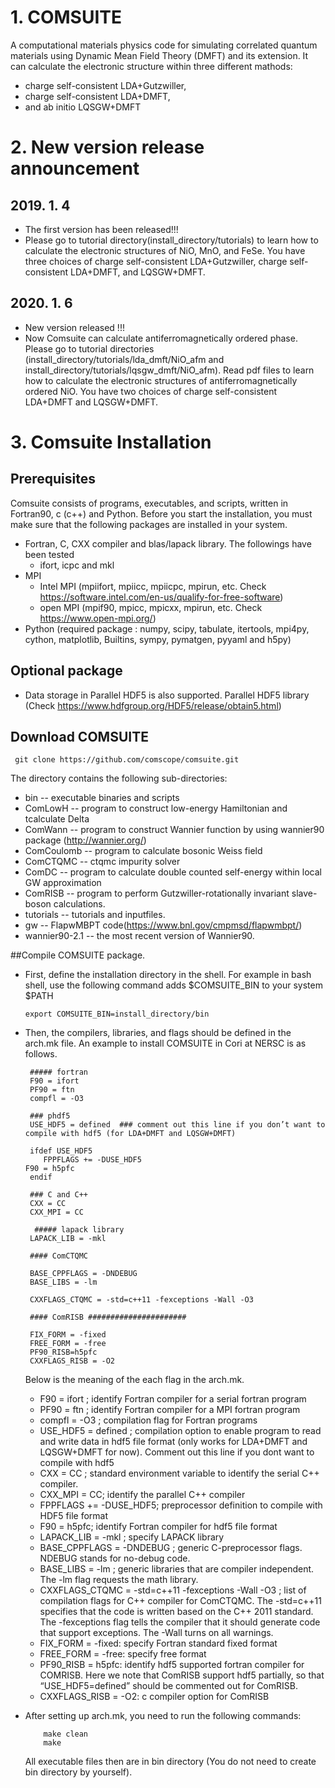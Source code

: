 <!--use editor https://pandao.github.io/editor.md/en.html -->
# 1. COMSUITE 

A computational materials physics code for simulating correlated quantum materials using Dynamic Mean Field Theory (DMFT) and its extension. It can calculate the electronic structure within three different mathods:

  - charge self-consistent LDA+Gutzwiller,
  - charge self-consistent LDA+DMFT,
  - and ab initio LQSGW+DMFT
  
# 2. New version release announcement
## 2019. 1. 4
   - The first version has been released!!!
   - Please go to tutorial directory(install_directory/tutorials) to learn how to calculate the electronic structures of NiO, MnO, and FeSe. You have three choices of charge self-consistent LDA+Gutzwiller, charge self-consistent LDA+DMFT, and LQSGW+DMFT.
   
## 2020. 1. 6
   - New version released !!!
   - Now Comsuite can calculate antiferromagnetically ordered phase. Please go to tutorial directories (install_directory/tutorials/lda_dmft/NiO_afm and install_directory/tutorials/lqsgw_dmft/NiO_afm). Read pdf files to learn how to calculate the electronic structures of antiferromagnetically ordered NiO.  You have two choices of charge self-consistent LDA+DMFT and LQSGW+DMFT.

# 3. Comsuite Installation

## Prerequisites
Comsuite consists of programs, executables, and scripts, written in Fortran90, c (c++) and Python. Before you start the installation, you must make sure that the following packages are installed in your system.
  - Fortran, C, CXX compiler and blas/lapack library. The followings have been tested
    - ifort, icpc and mkl
  - MPI
    - Intel MPI (mpiifort, mpiicc, mpiicpc, mpirun, etc. Check https://software.intel.com/en-us/qualify-for-free-software)
    - open MPI (mpif90, mpicc, mpicxx, mpirun, etc. Check https://www.open-mpi.org/)
  - Python (required package : numpy, scipy, tabulate, itertools, mpi4py, cython, matplotlib, Builtins, sympy, pymatgen, pyyaml and h5py)
  
## Optional package
  - Data storage in Parallel HDF5 is also supported. Parallel HDF5 library (Check https://www.hdfgroup.org/HDF5/release/obtain5.html)

## Download COMSUITE

     git clone https://github.com/comscope/comsuite.git
    
The directory contains the following sub-directories:
-  bin -- executable binaries and scripts
- ComLowH -- program to construct low-energy Hamiltonian and tcalculate Delta
- ComWann -- program to construct Wannier function by using wannier90 package (http://wannier.org/)
- ComCoulomb -- program to calculate bosonic Weiss field
- ComCTQMC -- ctqmc impurity solver
- ComDC -- program to calculate double counted self-energy within local GW approximation
- ComRISB -- program to perform Gutzwiller-rotationally invariant slave-boson calculations.
- tutorials -- tutorials and inputfiles.
- gw -- FlapwMBPT code(https://www.bnl.gov/cmpmsd/flapwmbpt/)
- wannier90-2.1 -- the most recent version of Wannier90.

##Compile COMSUITE package.
- First, define the installation directory in the shell. For example in bash shell, use the following command adds $COMSUITE_BIN to your system $PATH

      export COMSUITE_BIN=install_directory/bin
- Then, the compilers, libraries, and flags should be defined in the arch.mk file. An example to install COMSUITE in Cori at NERSC is as follows.

       ##### fortran
       F90 = ifort
       PF90 = ftn
       compfl = -O3

       ### phdf5
       USE_HDF5 = defined  ### comment out this line if you don’t want to compile with hdf5 (for LDA+DMFT and LQSGW+DMFT)

       ifdef USE_HDF5
          FPPFLAGS += -DUSE_HDF5
	  F90 = h5pfc
       endif

       ### C and C++
       CXX = CC
       CXX_MPI = CC
	   
	    ##### lapack library
       LAPACK_LIB = -mkl

       #### ComCTQMC

       BASE_CPPFLAGS = -DNDEBUG
       BASE_LIBS = -lm

       CXXFLAGS_CTQMC = -std=c++11 -fexceptions -Wall -O3

       #### ComRISB ######################

       FIX_FORM = -fixed
       FREE_FORM = -free
       PF90_RISB=h5pfc
       CXXFLAGS_RISB = -O2
	 Below is the meaning of the each flag in the arch.mk.
  - F90 = ifort ; identify Fortran compiler for a serial fortran program
  - PF90 = ftn ; identify Fortran compiler for a MPI fortran program
  - compfl = -O3 ; compilation flag for Fortran programs
  - USE_HDF5 = defined ; compilation option to enable program to read and write data in hdf5 file format (only works for LDA+DMFT and LQSGW+DMFT for now). Comment out this line if you dont want to compile with hdf5
  - CXX = CC ; standard environment variable to identify the serial C++ compiler. 
  - CXX_MPI = CC; identify the parallel C++ compiler
  - FPPFLAGS += -DUSE_HDF5; preprocessor definition to compile with HDF5 file format
  - F90 = h5pfc; identify Fortran compiler for hdf5 file format
  - LAPACK_LIB = -mkl ; specify LAPACK library
  - BASE_CPPFLAGS = -DNDEBUG ; generic C-preprocessor flags. NDEBUG stands for no-debug code.
  - BASE_LIBS = -lm ; generic libraries that are compiler independent. The -lm flag requests the math library.
  - CXXFLAGS_CTQMC = -std=c++11 -fexceptions -Wall -O3 ; list of compilation flags for C++ compiler for ComCTQMC. The -std=c++11 specifies that the code is written based on the C++ 2011 standard. The -fexceptions flag tells the compiler that it should generate code that support exceptions. The -Wall turns on all warnings.
  - FIX_FORM = -fixed: specify Fortran standard fixed format
  - FREE_FORM = -free: specify free format
  - PF90_RISB = h5pfc: identify hdf5 supported fortran compiler for COMRISB. Here we note that ComRISB support hdf5 partially, so that “USE_HDF5=defined” should be commented out for ComRISB.
  - CXXFLAGS_RISB = -O2: c compiler option for ComRISB
- After setting up arch.mk, you need to run the following commands:

          make clean
          make

     All executable files then are in bin directory (You do not need to create bin directory by yourself). 